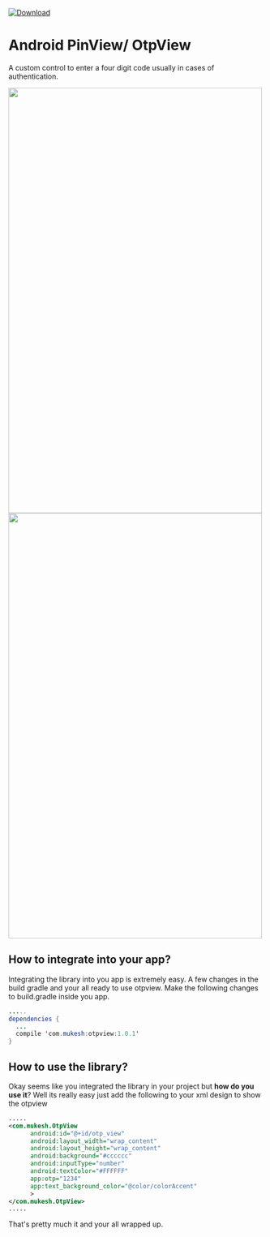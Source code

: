 [ ![Download](https://api.bintray.com/packages/mukeshsolanki/maven/otpview/images/download.svg) ](https://bintray.com/mukeshsolanki/maven/otpview/_latestVersion)
# Android PinView/ OtpView
A custom control to enter a four digit code usually in cases of authentication.

<img src="https://raw.githubusercontent.com/mukeshsolanki/android-otpview-pinview/master/screenshots/Screenshot_20160622-201727.png" width="500" height="839" />
<br />
<img src="https://raw.githubusercontent.com/mukeshsolanki/android-otpview-pinview/master/screenshots/Screenshot_20160622-201845.png" width="500" height="839" />

## How to integrate into your app?

Integrating the library into you app is extremely easy. A few changes in the build gradle and your all ready to use otpview. Make the following changes to build.gradle inside you app.
```java
.....
dependencies {
  ...
  compile 'com.mukesh:otpview:1.0.1'
}
```

## How to use the library?
Okay seems like you integrated the library in your project but **how do you use it**? Well its really easy just add the following to your xml design to show the otpview

```xml
.....
<com.mukesh.OtpView
      android:id="@+id/otp_view"
      android:layout_width="wrap_content"
      android:layout_height="wrap_content"
      android:background="#cccccc"
      android:inputType="number"
      android:textColor="#FFFFFF"
      app:otp="1234"
      app:text_background_color="@color/colorAccent"
      >
</com.mukesh.OtpView>
.....
```

That's pretty much it and your all wrapped up.
